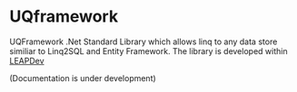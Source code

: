 # UQframework
UQFramework .Net Standard Library which allows linq to any data store similiar to Linq2SQL and Entity Framework.
The library is developed within [LEAPDev](https://leapdev.io/)

(Documentation is under development)
